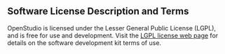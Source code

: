 ## Software License Description and Terms
OpenStudio is licensed under the Lesser General Public License (LGPL), and is free for use and development. Visit the [LGPL license web page](https://raw.githubusercontent.com/NREL/OpenStudio/develop/license.txt) for details on the software development kit terms of use.